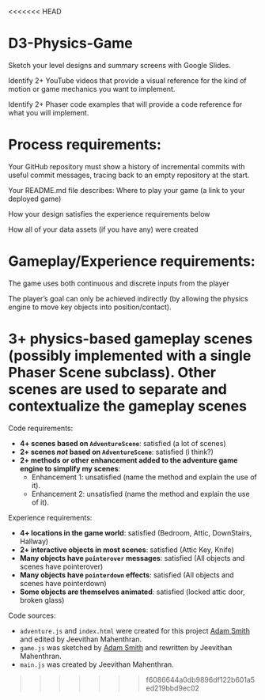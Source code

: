 <<<<<<< HEAD
# D3-Physics-Game

Sketch your level designs and summary screens with Google Slides.

Identify 2+ YouTube videos that provide a visual reference for the kind of motion or game 
mechanics you want to implement.

Identify 2+ Phaser code examples that will provide a code reference for what you will implement.

# Process requirements:

Your GitHub repository must show a history of incremental commits with useful commit messages, tracing back to an empty repository at the start.

Your README.md file describes:
Where to play your game (a link to your deployed game)

How your design satisfies the experience requirements below

How all of your data assets (if you have any) were created

# Gameplay/Experience requirements:

The game uses both continuous and discrete inputs from the player

The player’s goal can only be achieved indirectly (by allowing the physics engine to move key objects into position/contact).

3+ physics-based gameplay scenes (possibly implemented with a single Phaser Scene subclass).
Other scenes are used to separate and contextualize the gameplay scenes
=======
Code requirements:
- **4+ scenes based on `AdventureScene`**: satisfied (a lot of scenes)
- **2+ scenes *not* based on `AdventureScene`**: satisfied (i think?)
- **2+ methods or other enhancement added to the adventure game engine to simplify my scenes**:
    - Enhancement 1: unsatisfied (name the method and explain the use of it).
    - Enhancement 2: unsatisfied (name the method and explain the use of it).

Experience requirements:
- **4+ locations in the game world**: satisfied (Bedroom, Attic, DownStairs, Hallway)
- **2+ interactive objects in most scenes**: satisfied (Attic Key, Knife)
- **Many objects have `pointerover` messages**: satisfied (All objects and scenes have pointerover)
- **Many objects have `pointerdown` effects**: satisfied (All objects and scenes have pointerdown)
- **Some objects are themselves animated**: satisfied (locked attic door, broken glass)

Code sources:
- `adventure.js` and `index.html` were created for this project [Adam Smith](https://github.com/rndmcnlly) and edited by Jeevithan Mahenthran.
- `game.js` was sketched by [Adam Smith](https://github.com/rndmcnlly) and rewritten by Jeevithan Mahenthran.
- `main.js` was created by Jeevithan Mahenthran.
>>>>>>> f6086644a0db9896df122b601a5ed219bbd9ec02

